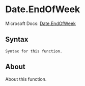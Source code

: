 # Date.EndOfWeek

Microsoft Docs: [Date.EndOfWeek](https://docs.microsoft.com/en-us/powerquery-m/date-endofweek)

## Syntax

```
Syntax for this function.
```

## About

About this function.

